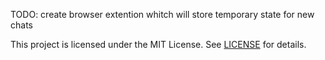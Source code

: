 TODO: create browser extention whitch will store temporary state for new chats

This project is licensed under the MIT License. See [LICENSE](LICENSE) for details.
